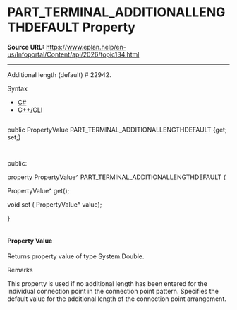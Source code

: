 # PART_TERMINAL_ADDITIONALLENGTHDEFAULT Property

**Source URL:** https://www.eplan.help/en-us/Infoportal/Content/api/2026/topic134.html

---

Additional length (default) # 22942.

Syntax

- [C#](#i-syntax-CS)
- [C++/CLI](#i-syntax-CPP2005)

```
```
public PropertyValue PART_TERMINAL_ADDITIONALLENGTHDEFAULT {get; set;}
```
```

```
```
public:

property PropertyValue^ PART_TERMINAL_ADDITIONALLENGTHDEFAULT {

   PropertyValue^ get();

   void set (    PropertyValue^ value);

}
```
```

#### Property Value

Returns property value of type System.Double.

Remarks

This property is used if no additional length has been entered for the individual connection point in the connection point pattern. Specifies the default value for the additional length of the connection point arrangement.
